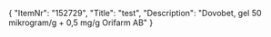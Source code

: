{
  "ItemNr": "152729",
  "Title": "test",
  "Description": "Dovobet, gel 50 mikrogram/g + 0,5 mg/g Orifarm AB"
}